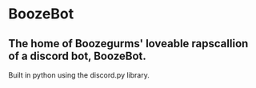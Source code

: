 # BoozeBot

## The home of Boozegurms' loveable rapscallion of a discord bot, BoozeBot.

Built in python using the discord.py library.
